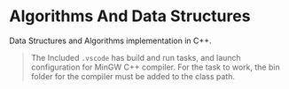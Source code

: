 # Algorithms And Data Structures

Data Structures and Algorithms implementation in C++.

> The Included `.vscode` has build and run tasks, and launch configuration for MinGW C++ compiler.
> For the task to work, the bin folder for the compiler must be added to the class path.

